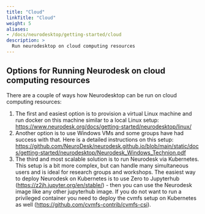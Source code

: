 ```yaml
---
title: "Cloud"
linkTitle: "Cloud"
weight: 5
aliases:
- /docs/neurodesktop/getting-started/cloud
description: >
  Run neurodesktop on cloud computing resources
---
```


## Options for Running Neurodesk on cloud computing resources

There are a couple of ways how Neurodesktop can be run on cloud computing resources:
1. The first and easiest option is to provision a virtual Linux machine and run docker on this machine similar to a local Linux setup: https://www.neurodesk.org/docs/getting-started/neurodesktop/linux/
2. Another option is to use Windows VMs and some groups have had success with that. Here is a detailed instructions on this setup: https://github.com/NeuroDesk/neurodesk.github.io/blob/main/static/docs/getting-started/neurodesktop/Neurodesk_Windows_Technion.pdf 
3. The third and most scalable solution is to run Neurodesk via Kubernetes. This setup is a bit more complex, but can handle many simultaneous users and is ideal for research groups and workshops. The easiest way to deploy Neurodesk on Kubernetes is to use Zero to Jupyterhub (https://z2jh.jupyter.org/en/stable/) - then you can use the Neurodesk image like any other jupyterhub image. If you do not want to run a privileged container you need to deploy the cvmfs setup on Kubernetes as well (https://github.com/cvmfs-contrib/cvmfs-csi).